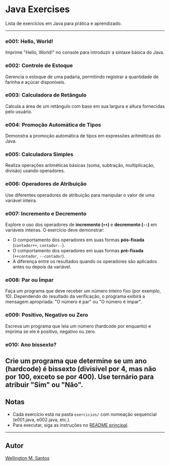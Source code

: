 # Java Exercises

Lista de exercícios em Java para prática e aprendizado.

---

### e001: Hello, World!
Imprime "Hello, World!" no console para introduzir a sintaxe básica do Java.

### e002: Controle de Estoque
Gerencia o estoque de uma padaria, permitindo registrar a quantidade de farinha e açúcar disponíveis.

### e003: Calculadora de Retângulo
Calcula a área de um retângulo com base em sua largura e altura fornecidas pelo usuário.

### e004: Promoção Automática de Tipos
Demonstra a promoção automática de tipos em expressões aritméticas do Java.

### e005: Calculadora Simples
Realiza operações aritméticas básicas (soma, subtração, multiplicação, divisão) usando operadores.

### e006: Operadores de Atribuição
Use diferentes operadores de atribuição para manipular o valor de uma variável inteira.

### **e007: Incremento e Decremento**
Explore o uso dos operadores de **incremento (`++`)** e **decremento (`--`)** em variáveis inteiras. O exercício deve demonstrar:
- O comportamento dos operadores em suas formas **pós-fixada** (`contador++`, `contador--`).
- O comportamento dos operadores em suas formas **pré-fixada** (`++contador`, `--contador`).
- A diferença entre os resultados quando os operadores são aplicados antes ou depois da variável.

### **e008: Par ou Ímpar**
Faça um programa que deve receber um número inteiro fixo (por exemplo, 10). 
Dependendo do resultado da verificação, o programa exibirá a mensagem apropriada: "O número é par" ou "O número é ímpar".

### **e009: Positivo, Negativo ou Zero**
Escreva um programa que leia um número (hardcode por enquanto) e imprima se ele é positivo, negativo ou zero.

### **e010: Ano bissexto?**
Crie um programa que determine se um ano (hardcode) é bissexto (divisível por 4, mas não por 100, exceto se por 400). Use ternário para atribuir "Sim" ou "Não".
---

## Notas
- Cada exercício está na pasta `exercicios/` com nomeação sequencial (e001.java, e002.java, etc.).
- Para executar, siga as instruções no [README principal](../README.md).

---

## Autor
[Wellington M. Santos](https://www.linkedin.com/in/wellington-moreira-santos/)